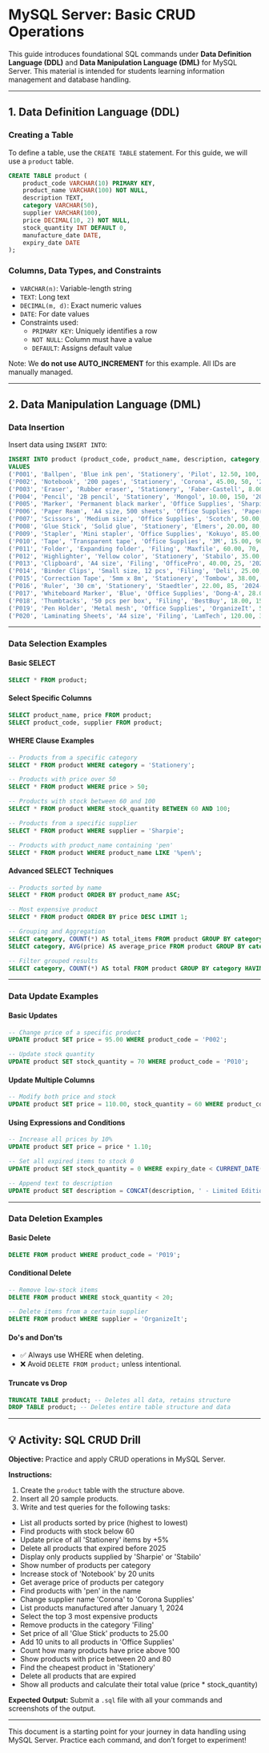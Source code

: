 # MySQL Server: Basic CRUD Operations

This guide introduces foundational SQL commands under **Data Definition Language (DDL)** and **Data Manipulation Language (DML)** for MySQL Server. This material is intended for students learning information management and database handling.

---

## 1. Data Definition Language (DDL)

### Creating a Table

To define a table, use the `CREATE TABLE` statement. For this guide, we will use a `product` table.

```sql
CREATE TABLE product (
    product_code VARCHAR(10) PRIMARY KEY,
    product_name VARCHAR(100) NOT NULL,
    description TEXT,
    category VARCHAR(50),
    supplier VARCHAR(100),
    price DECIMAL(10, 2) NOT NULL,
    stock_quantity INT DEFAULT 0,
    manufacture_date DATE,
    expiry_date DATE
);
```

### Columns, Data Types, and Constraints

- `VARCHAR(n)`: Variable-length string
- `TEXT`: Long text
- `DECIMAL(m, d)`: Exact numeric values
- `DATE`: For date values
- Constraints used:
  - `PRIMARY KEY`: Uniquely identifies a row
  - `NOT NULL`: Column must have a value
  - `DEFAULT`: Assigns default value

Note: We **do not use AUTO\_INCREMENT** for this example. All IDs are manually managed.

---

## 2. Data Manipulation Language (DML)

### Data Insertion

Insert data using `INSERT INTO`:

```sql
INSERT INTO product (product_code, product_name, description, category, supplier, price, stock_quantity, manufacture_date, expiry_date)
VALUES
('P001', 'Ballpen', 'Blue ink pen', 'Stationery', 'Pilot', 12.50, 100, '2024-01-10', '2026-01-10'),
('P002', 'Notebook', '200 pages', 'Stationery', 'Corona', 45.00, 50, '2024-01-05', '2027-01-05'),
('P003', 'Eraser', 'Rubber eraser', 'Stationery', 'Faber-Castell', 8.00, 200, '2023-12-10', '2026-12-10'),
('P004', 'Pencil', '2B pencil', 'Stationery', 'Mongol', 10.00, 150, '2023-12-01', '2025-12-01'),
('P005', 'Marker', 'Permanent black marker', 'Office Supplies', 'Sharpie', 30.00, 75, '2023-11-11', '2025-11-11'),
('P006', 'Paper Ream', 'A4 size, 500 sheets', 'Office Supplies', 'PaperOne', 150.00, 60, '2024-02-15', '2026-02-15'),
('P007', 'Scissors', 'Medium size', 'Office Supplies', 'Scotch', 50.00, 40, '2024-03-01', '2027-03-01'),
('P008', 'Glue Stick', 'Solid glue', 'Stationery', 'Elmers', 20.00, 80, '2024-01-20', '2026-01-20'),
('P009', 'Stapler', 'Mini stapler', 'Office Supplies', 'Kokuyo', 85.00, 30, '2024-04-01', '2028-04-01'),
('P010', 'Tape', 'Transparent tape', 'Office Supplies', '3M', 15.00, 90, '2024-02-10', '2027-02-10'),
('P011', 'Folder', 'Expanding folder', 'Filing', 'Maxfile', 60.00, 70, '2024-03-15', '2026-03-15'),
('P012', 'Highlighter', 'Yellow color', 'Stationery', 'Stabilo', 35.00, 55, '2023-10-10', '2025-10-10'),
('P013', 'Clipboard', 'A4 size', 'Filing', 'OfficePro', 40.00, 25, '2024-05-10', '2028-05-10'),
('P014', 'Binder Clips', 'Small size, 12 pcs', 'Filing', 'Deli', 25.00, 120, '2024-01-01', '2027-01-01'),
('P015', 'Correction Tape', '5mm x 8m', 'Stationery', 'Tombow', 38.00, 95, '2024-06-01', '2026-06-01'),
('P016', 'Ruler', '30 cm', 'Stationery', 'Staedtler', 22.00, 85, '2024-01-25', '2028-01-25'),
('P017', 'Whiteboard Marker', 'Blue', 'Office Supplies', 'Dong-A', 28.00, 65, '2023-08-15', '2025-08-15'),
('P018', 'Thumbtacks', '50 pcs per box', 'Filing', 'BestBuy', 18.00, 150, '2023-07-20', '2027-07-20'),
('P019', 'Pen Holder', 'Metal mesh', 'Office Supplies', 'OrganizeIt', 55.00, 20, '2024-02-28', '2029-02-28'),
('P020', 'Laminating Sheets', 'A4 size', 'Filing', 'LamTech', 120.00, 35, '2024-03-20', '2026-03-20');
```

---

### Data Selection Examples

#### Basic SELECT

```sql
SELECT * FROM product;
```

#### Select Specific Columns

```sql
SELECT product_name, price FROM product;
SELECT product_code, supplier FROM product;
```

#### WHERE Clause Examples

```sql
-- Products from a specific category
SELECT * FROM product WHERE category = 'Stationery';

-- Products with price over 50
SELECT * FROM product WHERE price > 50;

-- Products with stock between 60 and 100
SELECT * FROM product WHERE stock_quantity BETWEEN 60 AND 100;

-- Products from a specific supplier
SELECT * FROM product WHERE supplier = 'Sharpie';

-- Products with product_name containing 'pen'
SELECT * FROM product WHERE product_name LIKE '%pen%';
```

#### Advanced SELECT Techniques

```sql
-- Products sorted by name
SELECT * FROM product ORDER BY product_name ASC;

-- Most expensive product
SELECT * FROM product ORDER BY price DESC LIMIT 1;

-- Grouping and Aggregation
SELECT category, COUNT(*) AS total_items FROM product GROUP BY category;
SELECT category, AVG(price) AS average_price FROM product GROUP BY category;

-- Filter grouped results
SELECT category, COUNT(*) AS total FROM product GROUP BY category HAVING total > 3;
```

---

### Data Update Examples

#### Basic Updates

```sql
-- Change price of a specific product
UPDATE product SET price = 95.00 WHERE product_code = 'P002';

-- Update stock quantity
UPDATE product SET stock_quantity = 70 WHERE product_code = 'P010';
```

#### Update Multiple Columns

```sql
-- Modify both price and stock
UPDATE product SET price = 110.00, stock_quantity = 60 WHERE product_code = 'P006';
```

#### Using Expressions and Conditions

```sql
-- Increase all prices by 10%
UPDATE product SET price = price * 1.10;

-- Set all expired items to stock 0
UPDATE product SET stock_quantity = 0 WHERE expiry_date < CURRENT_DATE();

-- Append text to description
UPDATE product SET description = CONCAT(description, ' - Limited Edition') WHERE product_code = 'P007';
```

---

### Data Deletion Examples

#### Basic Delete

```sql
DELETE FROM product WHERE product_code = 'P019';
```

#### Conditional Delete

```sql
-- Remove low-stock items
DELETE FROM product WHERE stock_quantity < 20;

-- Delete items from a certain supplier
DELETE FROM product WHERE supplier = 'OrganizeIt';
```

#### Do's and Don'ts

- ✅ Always use WHERE when deleting.
- ❌ Avoid `DELETE FROM product;` unless intentional.

#### Truncate vs Drop

```sql
TRUNCATE TABLE product; -- Deletes all data, retains structure
DROP TABLE product; -- Deletes entire table structure and data
```

---

## 💡 Activity: SQL CRUD Drill

**Objective:** Practice and apply CRUD operations in MySQL Server.

**Instructions:**

1. Create the `product` table with the structure above.
2. Insert all 20 sample products.
3. Write and test queries for the following tasks:

- List all products sorted by price (highest to lowest)
- Find products with stock below 60
- Update price of all 'Stationery' items by +5%
- Delete all products that expired before 2025
- Display only products supplied by 'Sharpie' or 'Stabilo'
- Show number of products per category
- Increase stock of 'Notebook' by 20 units
- Get average price of products per category
- Find products with 'pen' in the name
- Change supplier name 'Corona' to 'Corona Supplies'
- List products manufactured after January 1, 2024
- Select the top 3 most expensive products
- Remove products in the category 'Filing'
- Set price of all 'Glue Stick' products to 25.00
- Add 10 units to all products in 'Office Supplies'
- Count how many products have price above 100
- Show products with price between 20 and 80
- Find the cheapest product in 'Stationery'
- Delete all products that are expired
- Show all products and calculate their total value (price \* stock\_quantity)

**Expected Output:** Submit a `.sql` file with all your commands and screenshots of the output.

---

This document is a starting point for your journey in data handling using MySQL Server. Practice each command, and don’t forget to experiment!

